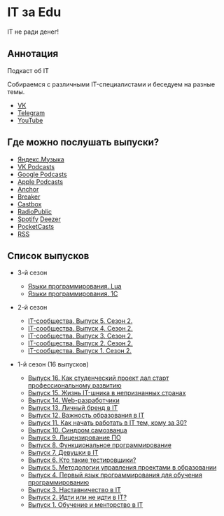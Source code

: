 # IT за Edu
IT не ради денег!

## Аннотация

Подкаст об IT

Собираемся с различными IT-специалистами и беседуем на разные темы.
* [VK](https://vk.com/podcast_it_za_edu)
* [Telegram](https://t.me/podcast_it_za_edu)
* [YouTube](https://www.youtube.com/channel/UC8UfZgI5XR9Cgf2D9b1PKgw)

## Где можно послушать выпуски?

* [Яндекс.Музыка](https://music.yandex.ru/album/10653753)
* [VK Podcasts](https://vk.com/podcasts-194944477)
* [Google Podcasts](https://www.google.com/podcasts?feed=aHR0cHM6Ly9hbmNob3IuZm0vcy8xZmJkOTkyMC9wb2RjYXN0L3Jzcw==)
* [Apple Podcasts](https://podcasts.apple.com/us/podcast/it-edu/id1513329008)
* [Anchor](https://anchor.fm/it-za-edu)
* [Breaker](https://www.breaker.audio/it-edu)
* [Castbox](https://castbox.fm/ch/2832208)
* [RadioPublic](https://radiopublic.com/it-edu-WDz5Bo)
* [Spotify](https://open.spotify.com/show/4tHIdag0XxxqlKMNx0uMhj)
  [Deezer](https://deezer.com/show/2489292)
* [PocketCasts](https://pca.st/lojrir3c)
* [RSS](https://cloud.mave.digital/32960)


## Список выпусков

* 3-й сезон
    - [Языки программирования. Lua](https://it-za-edu.mave.digital/ep-23)
    - [Языки программирования. 1С](https://it-za-edu.mave.digital/ep-22)

* 2-й сезон
    - [IT-сообщества. Выпуск 5. Сезон 2.](https://it-za-edu.mave.digital/ep-21)
    - [IT-сообщества. Выпуск 4. Сезон 2.](https://it-za-edu.mave.digital/ep-20)
    - [IT-сообщества. Выпуск 3. Сезон 2.](https://it-za-edu.mave.digital/ep-19)
    - [IT-сообщества. Выпуск 2. Сезон 2.](https://it-za-edu.mave.digital/ep-18)
    - [IT-сообщества. Выпуск 1. Сезон 2.](https://it-za-edu.mave.digital/ep-17)

* 1-й сезон (16 выпусков)
    - [Выпуск 16. Как студенческий проект дал старт профессиональному развитию](https://it-za-edu.mave.digital/ep-16)
    - [Выпуск 15. Жизнь IT-шника в непризнанных странах](https://it-za-edu.mave.digital/ep-15)
    - [Выпуск 14. Web-разработчики](https://it-za-edu.mave.digital/ep-14)
    - [Выпуск 13. Личный бренд в IT](https://it-za-edu.mave.digital/ep-13)
    - [Выпуск 12. Важность образования в IT](https://it-za-edu.mave.digital/ep-12)
    - [Выпуск 11. Как начать работать в IT тем, кому за 30?](https://it-za-edu.mave.digital/ep-11)
    - [Выпуск 10. Синдром самозванца](https://it-za-edu.mave.digital/ep-10)
    - [Выпуск 9. Лицензирование ПО](https://it-za-edu.mave.digital/ep-9)
    - [Выпуск 8. Функциональное программирование](https://it-za-edu.mave.digital/ep-8)
    - [Выпуск 7. Девушки в IT](https://it-za-edu.mave.digital/ep-7)
    - [Выпуск 6. Кто такие тестировщики?](https://it-za-edu.mave.digital/ep-6)
    - [Выпуск 5. Методологии управления проектами в образовании](https://it-za-edu.mave.digital/ep-5)
    - [Выпуск 4. Первый язык программирования для обучения программированию](https://it-za-edu.mave.digital/ep-4)
    - [Выпуск 3. Наставничество в IT](https://it-za-edu.mave.digital/ep-3)
    - [Выпуск 2. Идти или не идти в IT?](https://it-za-edu.mave.digital/ep-2)
    - [Выпуск 1. Обучение и менторство в IT](https://it-za-edu.mave.digital/ep-1)